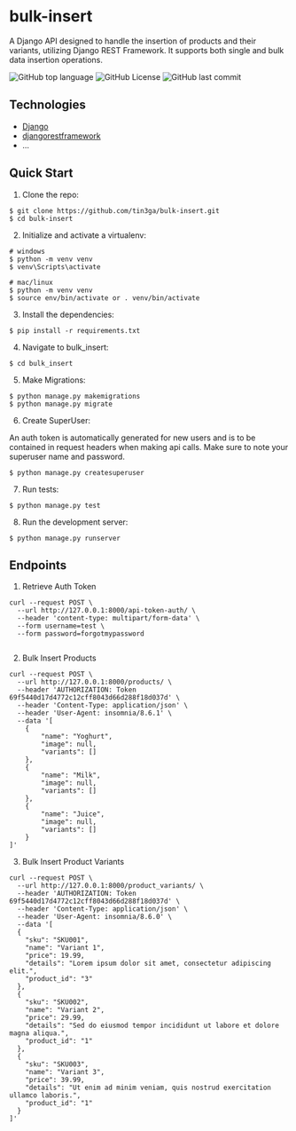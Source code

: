 # bulk-insert

A Django API designed to handle the insertion of products and their variants, utilizing Django REST Framework. It
supports both single and bulk data insertion operations.


![GitHub top language](https://img.shields.io/github/languages/top/tin3ga/bulk-insert)
![GitHub License](https://img.shields.io/github/license/tin3ga/bulk-insert)
![GitHub last commit](https://img.shields.io/github/last-commit/tin3ga/bulk-insert)

## Technologies

- [Django](https://www.djangoproject.com/)
- [djangorestframework](https://www.django-rest-framework.org/)
- ...

## Quick Start

1. Clone the repo:

```
$ git clone https://github.com/tin3ga/bulk-insert.git
$ cd bulk-insert
```

2. Initialize and activate a virtualenv:

```
# windows
$ python -m venv venv
$ venv\Scripts\activate

# mac/linux
$ python -m venv venv
$ source env/bin/activate or . venv/bin/activate
```

3. Install the dependencies:

```
$ pip install -r requirements.txt
```

4. Navigate to bulk_insert:

```
$ cd bulk_insert
```

5. Make Migrations:

```
$ python manage.py makemigrations
$ python manage.py migrate

```

6. Create SuperUser:


An auth token is automatically generated for new users and is to be contained in request headers when making api calls. Make sure to note your superuser name and password.


```
$ python manage.py createsuperuser

```

7. Run tests:

```
$ python manage.py test

```

8. Run the development server:

```
$ python manage.py runserver
```

## Endpoints

1. Retrieve Auth Token

```
curl --request POST \
  --url http://127.0.0.1:8000/api-token-auth/ \
  --header 'content-type: multipart/form-data' \
  --form username=test \
  --form password=forgotmypassword
  
```

2. Bulk Insert Products

```
curl --request POST \
  --url http://127.0.0.1:8000/products/ \
  --header 'AUTHORIZATION: Token 69f5440d17d4772c12cff8043d66d288f18d037d' \
  --header 'Content-Type: application/json' \
  --header 'User-Agent: insomnia/8.6.1' \
  --data '[
	{
		"name": "Yoghurt",
		"image": null,
		"variants": []
	},
	{
		"name": "Milk",
		"image": null,
		"variants": []
	},
	{
		"name": "Juice",
		"image": null,
		"variants": []
	}
]'

```

3. Bulk Insert Product Variants

```
curl --request POST \
  --url http://127.0.0.1:8000/product_variants/ \
  --header 'AUTHORIZATION: Token 69f5440d17d4772c12cff8043d66d288f18d037d' \
  --header 'Content-Type: application/json' \
  --header 'User-Agent: insomnia/8.6.0' \
  --data '[
  {
    "sku": "SKU001",
    "name": "Variant 1",
    "price": 19.99,
    "details": "Lorem ipsum dolor sit amet, consectetur adipiscing elit.",
    "product_id": "3"
  },
  {
    "sku": "SKU002",
    "name": "Variant 2",
    "price": 29.99,
    "details": "Sed do eiusmod tempor incididunt ut labore et dolore magna aliqua.",
    "product_id": "1"
  },
  {
    "sku": "SKU003",
    "name": "Variant 3",
    "price": 39.99,
    "details": "Ut enim ad minim veniam, quis nostrud exercitation ullamco laboris.",
    "product_id": "1"
  }
]'
```